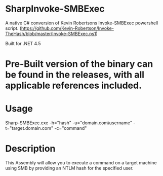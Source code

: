 # SharpInvoke-SMBExec
A native C# conversion of Kevin Robertsons Invoke-SMBExec powershell script. (https://github.com/Kevin-Robertson/Invoke-TheHash/blob/master/Invoke-SMBExec.ps1)

Built for .NET 4.5

# Pre-Built version of the binary can be found in the releases, with all applicable references included.

# Usage
Sharp-SMBExec.exe -h="hash" -u="domain.com\username" -t="target.domain.com" -c="command"

# Description
This Assembly will allow you to execute a command on a target machine using SMB by providing an NTLM hash for the specified user.

